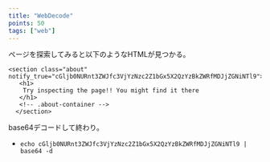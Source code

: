 ```yaml
---
title: "WebDecode"
points: 50
tags: ["web"]
---
```


ページを探索してみると以下のようなHTMLが見つかる。
```
<section class="about" notify_true="cGljb0NURnt3ZWJfc3VjYzNzc2Z1bGx5X2QzYzBkZWRfMDJjZGNiNTl9">
   <h1>
    Try inspecting the page!! You might find it there
   </h1>
   <!-- .about-container -->
  </section>
```

base64デコードして終わり。

- `echo cGljb0NURnt3ZWJfc3VjYzNzc2Z1bGx5X2QzYzBkZWRfMDJjZGNiNTl9 | base64 -d`
